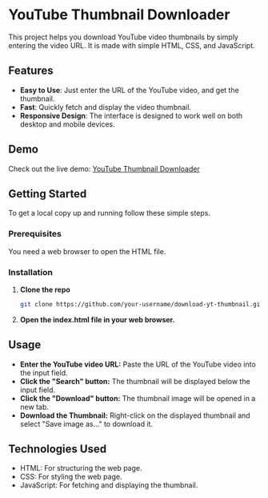 # YouTube Thumbnail Downloader

This project helps you download YouTube video thumbnails by simply entering the video URL. It is made with simple HTML, CSS, and JavaScript.

## Features

- **Easy to Use**: Just enter the URL of the YouTube video, and get the thumbnail.
- **Fast**: Quickly fetch and display the video thumbnail.
- **Responsive Design**: The interface is designed to work well on both desktop and mobile devices.

## Demo

Check out the live demo: [YouTube Thumbnail Downloader](https://download-yt-thumbnail.vercel.app/)

## Getting Started

To get a local copy up and running follow these simple steps.

### Prerequisites

You need a web browser to open the HTML file.

### Installation

1. **Clone the repo**

   ```sh
   git clone https://github.com/your-username/download-yt-thumbnail.git

2.
   **Open the index.html file in your web browser.**
   
## Usage
- **Enter the YouTube video URL:** Paste the URL of the YouTube video into the input field.
- **Click the "Search" button:** The thumbnail will be displayed below the input field.
- **Click the "Download" button:** The thumbnail image will be opened in a new tab.
- **Download the Thumbnail:** Right-click on the displayed thumbnail and select "Save image as..." to download it.

## Technologies Used
- HTML: For structuring the web page.
- CSS: For styling the web page.
- JavaScript: For fetching and displaying the thumbnail.
